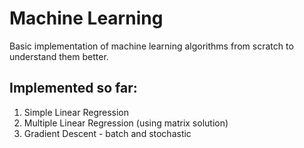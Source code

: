# Machine Learning
Basic implementation of machine learning algorithms from scratch to understand them better.

## Implemented so far:
1. Simple Linear Regression
2. Multiple Linear Regression (using matrix solution)
3. Gradient Descent - batch and stochastic
